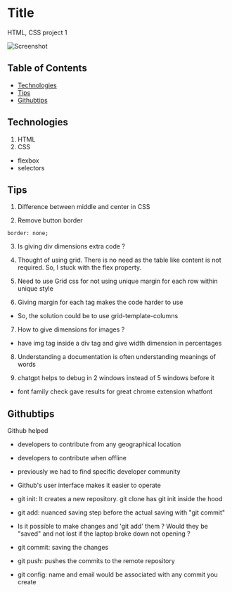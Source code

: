 # Title
HTML, CSS project 1

![Screenshot](https://github.com/user-attachments/assets/6ccc58ed-17cd-48e0-bdfc-f66ca2f514a0)


## Table of Contents

- [Technologies](#technologies)
- [Tips](#tips)
- [Githubtips](#githubtips)

## Technologies 
1. HTML
2. CSS
- flexbox
- selectors

## Tips
1. Difference between middle and center in CSS

2. Remove button border
```
border: none; 

```
3. Is giving div dimensions extra code ?

4. Thought of using grid. There is no need as the table like content is not required. So, I stuck with the flex property.

5. Need to use Grid css for not using unique margin for each row within unique style 

6. Giving margin for each tag makes the code harder to use
- So, the solution could be to use grid-template-columns 

7. How to give dimensions for images ?
- have img tag inside a div tag and give width dimension in percentages

8. Understanding a documentation is often understanding meanings of words

9. chatgpt helps to debug in 2 windows instead of 5 windows before it
- font family check gave results for great chrome extension whatfont 

## Githubtips
Github helped
- developers to contribute from any geographical location
- developers to contribute when offline
- previously we had to find specific developer community
- Github's user interface makes it easier to operate

- git init: It creates a new repository. git clone has git init inside the hood
- git add: nuanced saving step before the actual saving with "git commit"
- Is it possible to make changes and 'git add' them ? Would they be "saved" and not lost if the laptop broke down not opening ? 
- git commit: saving the changes
- git push: pushes the commits to the remote repository
- git config: name and email would be associated with any commit you create
